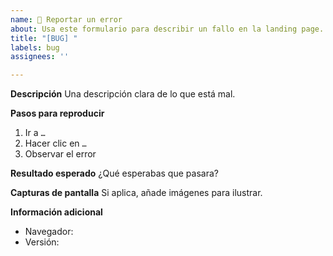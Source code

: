 ```yaml
---
name: 🐞 Reportar un error
about: Usa este formulario para describir un fallo en la landing page.
title: "[BUG] "
labels: bug
assignees: ''

---
```


**Descripción**
Una descripción clara de lo que está mal.

**Pasos para reproducir**
1. Ir a `…`
2. Hacer clic en `…`
3. Observar el error

**Resultado esperado**
¿Qué esperabas que pasara?

**Capturas de pantalla**
Si aplica, añade imágenes para ilustrar.

**Información adicional**
- Navegador:
- Versión:
